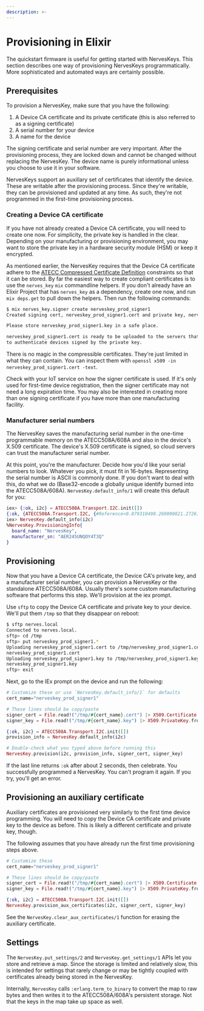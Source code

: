 ```yaml
---
description: >-
---
```


# Provisioning in Elixir

The quickstart firmware is useful for getting started with NervesKeys. This
section describes one way of provisioning NervesKeys programmatically. More
sophisticated and automated ways are certainly possible.

## Prerequisites

To provision a NervesKey, make sure that you have the following:

1. A Device CA certificate and its private certificate (this is also referred to
   as a signing certificate)
2. A serial number for your device
3. A name for the device

The signing certificate and serial number are very important. After the
provisioning process, they are locked down and cannot be changed without
replacing the NervesKey. The device name is purely informational unless you
choose to use it in your software.

NervesKeys support an auxillary set of certificates that identify the device.
These are writable after the provisioning process. Since they're writable, they
can be provisioned and updated at any time. As such, they're not programmed in
the first-time provisioning process.

### Creating a Device CA certificate

If you have not already created a Device CA certificate, you will need to create
one now. For simplicity, the private key is handled in the clear. Depending on
your manufacturing or provisioning environment, you may want to store the
private key in a hardware security module (HSM) or keep it encrypted.

As mentioned earlier, the NervesKey requires that the Device CA certificate
adhere to the [ATECC Compressed Certificate
Definition](https://www.microchip.com/wwwAppNotes/AppNotes.aspx?appnote=en591852)
constraints so that it can be stored. By far the easiest way to create compliant
certificates is to use the `nerves_key` `mix` commandline helpers. If you don't
already have an Elixir Project that has `nerves_key` as a dependency, create one
now, and run `mix deps.get` to pull down the helpers. Then run the following
commands:

```sh
$ mix nerves_key.signer create nerveskey_prod_signer1
Created signing cert, nerveskey_prod_signer1.cert and private key, nerveskey_prod_signer1.key.

Please store nerveskey_prod_signer1.key in a safe place.

nerveskey_prod_signer1.cert is ready to be uploaded to the servers that need
to authenticate devices signed by the private key.
```

There is no magic in the compressible certificates. They're just limited in what
they can contain. You can inspect them with `openssl x509 -in
nerveskey_prod_signer1.cert -text`.

Check with your IoT service on how the signer certificate is used. If it's only
used for first-time device registration, then the signer certificate may not
need a long expiration time. You may also be interested in creating more than
one signing certificate if you have more than one manufacturing facility.

### Manufacturer serial numbers

The NervesKey saves the manufacturing serial number in the one-time programmable
memory on the ATECC508A/608A and also in the device's X.509 certificate. The
device's X.509 certificate is signed, so cloud servers can trust the
manufacturer serial number.

At this point, you're the manufacturer. Decide how you'd like your serial
numbers to look. Whatever you pick, it must fit in 16-bytes. Representing the
serial number is ASCII is commonly done. If you don't want to deal with this, do
what we do (Base32-encode a globally unique identify burned into the
ATECC508A/608A). `NervesKey.default_info/1` will create this default for you:

```elixir
iex> {:ok, i2c} = ATECC508A.Transport.I2C.init([])
{:ok, {ATECC508A.Transport.I2C, {#Reference<0.879310498.269090821.27261>, 96}}}
iex> NervesKey.default_info(i2c)
%NervesKey.ProvisioningInfo{
  board_name: "NervesKey",
  manufacturer_sn: "AER245UNQOY4T3Q"
}
```

## Provisioning

Now that you have a Device CA certificate, the Device CA's private key, and a
manufacturer serial number, you can provision a NervesKey or the standalone
ATECC508A/608A. Usually there's some custom manufacturing software that performs
this step. We'll provision at the iex prompt.

Use `sftp` to copy the Device CA certificate and private key to your device. We'll
put them `/tmp` so that they disappear on reboot:

```sh
$ sftp nerves.local
Connected to nerves.local.
sftp> cd /tmp
sftp> put nerveskey_prod_signer1.*
Uploading nerveskey_prod_signer1.cert to /tmp/nerveskey_prod_signer1.cert
nerveskey_prod_signer1.cert                                              100%  636    78.3KB/s   00:00
Uploading nerveskey_prod_signer1.key to /tmp/nerveskey_prod_signer1.key
nerveskey_prod_signer1.key                                               100%  228    78.3KB/s   00:00
sftp> exit
```

Next, go to the IEx prompt on the device and run the following:

```elixir
# Customize these or use `NervesKey.default_info/1` for defaults
cert_name="nerveskey_prod_signer1"

# These lines should be copy/paste
signer_cert = File.read!("/tmp/#{cert_name}.cert") |> X509.Certificate.from_pem!();true
signer_key = File.read!("/tmp/#{cert_name}.key") |> X509.PrivateKey.from_pem!();true

{:ok, i2c} = ATECC508A.Transport.I2C.init([])
provision_info = NervesKey.default_info(i2c)

# Double-check what you typed above before running this
NervesKey.provision(i2c, provision_info, signer_cert, signer_key)
```

If the last line returns `:ok` after about 2 seconds, then celebrate. You
successfully programmed a NervesKey. You can't program it again. If you try,
you'll get an error.

## Provisioning an auxiliary certificate

Auxiliary certificates are provisioned very similarly to the first time device
programming. You will need to copy the Device CA certificate and private key to
the device as before. This is likely a different certificate and private key,
though.

The following assumes that you have already run the first time provisioning
steps above.

```elixir
# Customize these
cert_name="nerveskey_prod_signer1"

# These lines should be copy/paste
signer_cert = File.read!("/tmp/#{cert_name}.cert") |> X509.Certificate.from_pem!();true
signer_key = File.read!("/tmp/#{cert_name}.key") |> X509.PrivateKey.from_pem!();true

{:ok, i2c} = ATECC508A.Transport.I2C.init([])
NervesKey.provision_aux_certificates(i2c, signer_cert, signer_key)
```

See the `NervesKey.clear_aux_certificates/1` function for erasing the auxiliary
certificate.

## Settings

The `NervesKey.put_settings/2` and `NervesKey.get_settings/1` APIs let you store and
retrieve a map. Since the storage is limited and relatively slow, this is
intended for settings that rarely change or may be tightly coupled with
certificates already being stored in the NervesKey.

Internally, `NervesKey` calls `:erlang.term_to_binary` to convert the map to raw
bytes and then writes it to the ATECC508A/608A's persistent storage. Not that the
keys in the map take up space as well.

